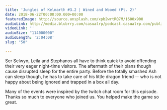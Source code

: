 ```yaml
---
title: 'Jungles of Kelmarth #3.2 | Wined and Wooed (Pt. 2)'
date: 2018-06-22T00:00:00.000+00:00
featuredImage: http://source.unsplash.com/xpb2wrtRQ7M/1600x900
audioLink: http://media.blubrry.com/casualrp/podcast.casualrp.com/public/Chapter%203%20Ep.%202%20_%20Wined%20and%20Wooed%20(Part%202).mp3
videoLink: ''
audioSize: "114000000"
audioLength: '2:04:08'
slug: "50"

---
```

Ser Selwyn, Leila and Stephanos all have to think quick to avoid offending their very eager night-time visitors. The aftermath of their plans though cause disrupted sleep for the entire party. Before the totally smashed Ash can sleep though, he has to take care of his little dragon friend -- who is not happy about being ignored and trapped in a box all day.

Many of the events were inspired by the twitch chat room for this episode. Thanks so much to everyone who joined us. You helped make the game so great.